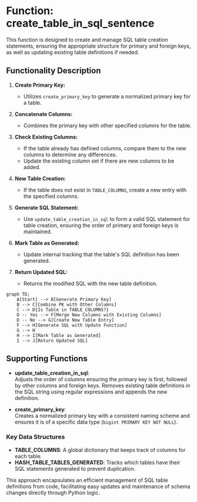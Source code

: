 
# Function: create_table_in_sql_sentence

This function is designed to create and manage SQL table creation statements, ensuring the appropriate structure for primary and foreign keys, as well as updating existing table definitions if needed.

## Functionality Description

1. **Create Primary Key:**
   - Utilizes `create_primary_key` to generate a normalized primary key for a table.

2. **Concatenate Columns:**
   - Combines the primary key with other specified columns for the table.

3. **Check Existing Columns:**
   - If the table already has defined columns, compare them to the new columns to determine any differences.
   - Update the existing column set if there are new columns to be added.

4. **New Table Creation:**
   - If the table does not exist in `TABLE_COLUMNS`, create a new entry with the specified columns.

5. **Generate SQL Statement:**
   - Use `update_table_creation_in_sql` to form a valid SQL statement for table creation, ensuring the order of primary and foreign keys is maintained.

6. **Mark Table as Generated:**
   - Update internal tracking that the table's SQL definition has been generated.

7. **Return Updated SQL:**
   - Returns the modified SQL with the new table definition.

```mermaid
graph TD;
    A[Start] --> B[Generate Primary Key]
    B --> C[Combine PK with Other Columns]
    C --> D{Is Table in TABLE_COLUMNS?}
    D -- Yes --> F[Merge New Columns with Existing Columns]
    D -- No --> G[Create New Table Entry]
    F --> H[Generate SQL with Update Function]
    G --> H
    H --> I[Mark Table as Generated]
    I --> J[Return Updated SQL]
```

## Supporting Functions

- **update_table_creation_in_sql**:  
  Adjusts the order of columns ensuring the primary key is first, followed by other columns and foreign keys. Removes existing table definitions in the SQL string using regular expressions and appends the new definition.

- **create_primary_key**:  
  Creates a normalized primary key with a consistent naming scheme and ensures it is of a specific data type (`bigint PRIMARY KEY NOT NULL`).

### Key Data Structures

- **TABLE_COLUMNS**: A global dictionary that keeps track of columns for each table.
- **HASH_TABLE_TABLES_GENERATED**: Tracks which tables have their SQL statements generated to prevent duplication.

This approach encapsulates an efficient management of SQL table definitions from code, facilitating easy updates and maintenance of schema changes directly through Python logic.
